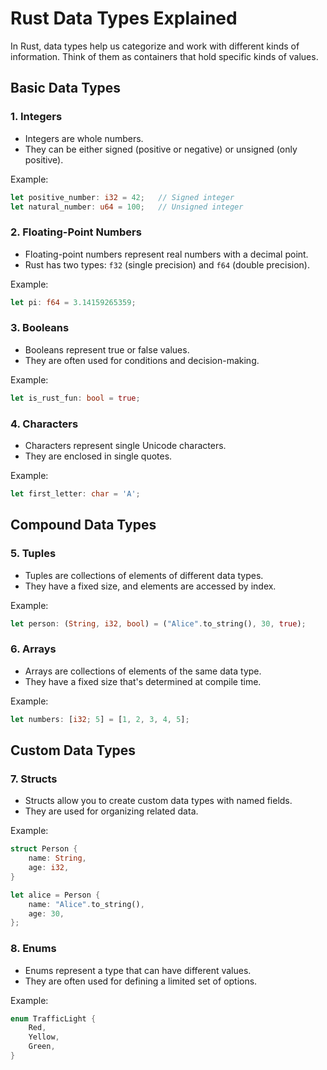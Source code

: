 # Rust Data Types Explained

In Rust, data types help us categorize and work with different kinds of information. Think of them as containers that hold specific kinds of values.

## Basic Data Types

### 1. **Integers**

- Integers are whole numbers.
- They can be either signed (positive or negative) or unsigned (only positive).

Example:
```rust
let positive_number: i32 = 42;   // Signed integer
let natural_number: u64 = 100;   // Unsigned integer
```

### 2. **Floating-Point Numbers**

- Floating-point numbers represent real numbers with a decimal point.
- Rust has two types: `f32` (single precision) and `f64` (double precision).

Example:
```rust
let pi: f64 = 3.14159265359;
```

### 3. **Booleans**

- Booleans represent true or false values.
- They are often used for conditions and decision-making.

Example:
```rust
let is_rust_fun: bool = true;
```

### 4. **Characters**

- Characters represent single Unicode characters.
- They are enclosed in single quotes.

Example:
```rust
let first_letter: char = 'A';
```

## Compound Data Types

### 5. **Tuples**

- Tuples are collections of elements of different data types.
- They have a fixed size, and elements are accessed by index.

Example:
```rust
let person: (String, i32, bool) = ("Alice".to_string(), 30, true);
```

### 6. **Arrays**

- Arrays are collections of elements of the same data type.
- They have a fixed size that's determined at compile time.

Example:
```rust
let numbers: [i32; 5] = [1, 2, 3, 4, 5];
```

## Custom Data Types

### 7. **Structs**

- Structs allow you to create custom data types with named fields.
- They are used for organizing related data.

Example:
```rust
struct Person {
    name: String,
    age: i32,
}

let alice = Person {
    name: "Alice".to_string(),
    age: 30,
};
```

### 8. **Enums**

- Enums represent a type that can have different values.
- They are often used for defining a limited set of options.

Example:
```rust
enum TrafficLight {
    Red,
    Yellow,
    Green,
}
```

